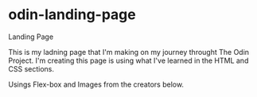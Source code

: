 # odin-landing-page
Landing Page

This is my ladning page that I'm making on my journey throught The Odin Project. I'm creating this page is using what I've learned in the HTML and CSS sections.

Usings Flex-box and Images from the creators below.
